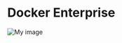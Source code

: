 # Docker Enterprise

![My image](https://github.com/collabnix/dockerlabs/blob/master/advanced/enterprise/dockerlabs1.png)
